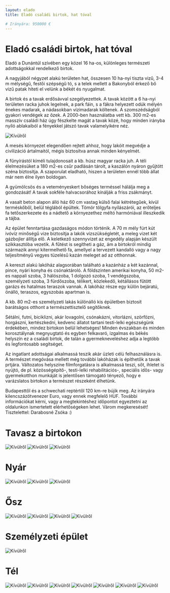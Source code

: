 ```yaml
---
layout: elado
title: Eladó családi birtok, hat tóval

# Irányára: 950000 €
---
```


# Eladó családi birtok, hat tóval

Eladó a Dunántúl szívében egy közel 16 ha-os, különleges természeti adottságokkal rendelkező birtok. 

A nagyjából négyzet alakú területen hat, összesen 10 ha-nyi tiszta vizű, 3-4 m mélységű, festői szépségű tó, s a telek mellett a Bakonyból érkező bő vizű patak hiteti el velünk a békét és nyugalmat. 

A birtok és a tavak erdősávval szegélyezettek. A tavak között a 6 ha-nyi területen racka juhok legelnek, a park fáin, s a fákra helyezett odúk mélyén énekes madarak, a nádasokban vízimadarak költenek. A szomszédságból gyakori vendégek az őzek. 
A 2000-ben használatba vett kb. 300 m2-es masszív családi ház úgy fészkelte magát a tavak közé, hogy minden irányba nyíló ablakaiból a fényekkel játszó tavak valamelyikére néz.

![Kívülről](http://i.imgur.com/iwsZG17.jpg)

A mesés környezet elegendően rejtett ahhoz, hogy lakóit megvédje a civilizáció ártalmaitól, mégis biztosítva annak minden kényelmét.  

A fűnyírástól kíméli tulajdonosait a kb. húsz magyar racka juh. A téli élelmezésüket a 180 m2-es csűr padlásán tárolt, a kaszálón nyáron gyűjtött széna biztosítja. A szaporulat eladható, hiszen a területen ennél több állat már nem élne ilyen boldogan.

A gyümölcsös és a veteményeskert bőséges terméssel hálálja meg a gondozását! A tavak sokféle halvacsorához kínálják a friss zsákmányt.

A vasalt beton alapon álló ház 60 cm vastag külső falai kétrétegűek, kívül terméskőből, belül téglából épültek. Tömör tölgyfa nyílászárói, az erőteljes fa tetőszerkezete és a nádtető a környezethez méltó harmóniával illeszkedik a tájba.

Az épület fenntartása gazdaságos módon történik. A 70 m mély fúrt kút ivóvíz minőségű vize biztosítja a lakók vízszükségletét, a meleg vizet két gázbojler állítja elő. A keletkező szennyvizet az engedély alapján készült szikkasztóba vezetik. A fűtést is segítheti a gáz, ám a birtokról mindig származik annyi kitermelhető fa, amellyel a tervezett kandalló vagy a nagy teljesítményű vegyes tüzelésű kazán meleget ad az otthonnak.

A kereszt alakú lakóház alagsorában található a kazánház a két kazánnal, pince, nyári konyha és csónaktároló. A földszinten amerikai konyha, 50 m2-es nappali szoba, 3 hálószoba, 1 dolgozó szoba, 1 vendégszoba, személyzeti szoba, 3 fürdőszoba, télikert, közlekedő, kétállásos fűtött garázs és hatalmas teraszok vannak. A lakóház része egy külön bejáratú, önálló, teraszos, egyszobás apartman is. 

A kb. 80 m2-es személyzeti lakás különálló kis épületben biztosít barátságos otthont a természettisztelő segítőknek.

Sétálni, futni, biciklizni, akár lovagolni, csónakázni, vitorlázni, szörfözni, horgászni, kertészkedni, kedvenc állatot tartani testi-lelki egészségünk érdekében, mindez birtokon belül lehetséges! Minden évszakban és minden korosztálynak megnyugtató és egyben felkavaró, izgalmas és békés helyszín ez a családi birtok, de talán a gyermekneveléshez adja a legtöbb és legfontosabb segítséget. 

Az ingatlant adottságai alkalmassá teszik akár üzleti célú felhasználásra is. A természet megóvása mellett még további lakóházak is építhetők a tavak prtjára. Változatos helyszíne filmforgatásra is alkalmassá teszi, sőt, ihletet is nyújtó, de pl. közösségépítő-, testi-lelki rehabilitációs-, speciális idős- vagy gyermekotthon munkáját is jelentősen támogató tényező, hogy e varázslatos birtokon a természet részeként élhetünk.

Budapesttől és a schwechati reptértől 120 km-re bújik meg. 
Az irányára kilencszázötvenezer Euro, vagy ennek megfelelő HUF.
További információkat kérni, vagy a megtekintéshez időpontot egyeztetni az oldalunkon ismertetett elérhetőségeken lehet.
Várom megkeresését!
Tisztelettel: 	Darabosné Zsóka :)

# Tavasz a birtokon

![Kívülről](http://i.imgur.com/CAniLQi.jpg)
![Kívülről](http://i.imgur.com/DIfS6Ma.jpg)
![Kívülről](http://i.imgur.com/tFBaYDV.jpg)

# Nyár

![Kívülről](http://i.imgur.com/qlsJhDo.jpg)
![Kívülről](http://i.imgur.com/abvYTQw.jpg)
![Kívülről](http://i.imgur.com/Y74UV5D.jpg)

# Ősz

![Kívülről](http://i.imgur.com/Tw5fRtU.jpg)
![Kívülről](http://i.imgur.com/lQApcH0.jpg)
![Kívülről](http://i.imgur.com/mCprXvQ.jpg)
![Kívülről](http://i.imgur.com/0YieXek.jpg)
# Személyzeti épület
![Kívülről](http://i.imgur.com/slWbkaF.jpg)

# Tél

![Kívülről](http://i.imgur.com/rXBlorY.jpg)
![Kívülről](http://i.imgur.com/a8933Ir.jpg)
![Kívülről](http://i.imgur.com/9sKWRit.jpg)
![Kívülről](http://i.imgur.com/rTDtkVj.jpg)
![Kívülről](http://i.imgur.com/NEaUyFO.jpg)
![Kívülről](http://i.imgur.com/hzfLpmK.jpg)
![Kívülről](http://i.imgur.com/UKl84dt.jpg)
